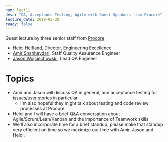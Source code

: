 ```yaml
---
num: lect11
desc: "QA, Acceptance Testing, Agile with Guest Speakers from Procore"
lecture_date: 2019-02-20
ready: false
---
```


Guest lecture by three senior staff from [Procore](https://www.procore.com/jobs)
* [Heidi Helfland](http://www.heidihelfand.com/about/), Director, Engineering Excellence
* [Amir Shahheydari](https://www.linkedin.com/in/ashahheydari), Staff Quality Assurance Engineer
* [Jason Wojciechowski](https://www.linkedin.com/in/jason-wojciechowski-52027287), Lead QA Engineer

# Topics 

* Amir and Jason will discuss QA in general, and acceptance testing for issues/user stories in particular
   * I'm also hopeful they might talk about testing and code review processes at Procore
* Heidi and I will have a brief Q&A conversation about Agile/Scrum/Lean/Kanban and the importance of Teamwork skills
* We'll also incorporate time for a brief standup; please make that standup very efficient on time so we maximize our time with Amir, Jason and Heidi.
